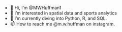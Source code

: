 - 👋 Hi, I’m @MWHuffman1
- 👀 I’m interested in spatial data and sports analytics
- 🌱 I’m currently diving into Python, R, and SQL.
- 📫 How to reach me @m.w.huffman on instagram.

<!---
MWHuffman1/MWHuffman1 is a ✨ special ✨ repository because its `README.md` (this file) appears on your GitHub profile.
You can click the Preview link to take a look at your changes.
--->
